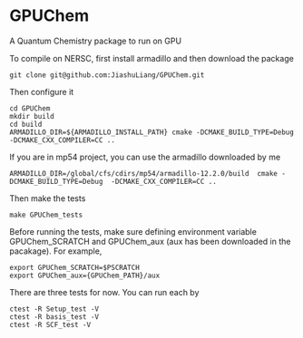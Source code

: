 # GPUChem
A Quantum Chemistry package to run on GPU

To compile on NERSC, first install armadillo and then download the package
```
git clone git@github.com:JiashuLiang/GPUChem.git
```
Then configure it
```
cd GPUChem
mkdir build
cd build
ARMADILLO_DIR=${ARMADILLO_INSTALL_PATH} cmake -DCMAKE_BUILD_TYPE=Debug  -DCMAKE_CXX_COMPILER=CC ..
```

If you are in mp54 project, you can use the armadillo downloaded by me 
```
ARMADILLO_DIR=/global/cfs/cdirs/mp54/armadillo-12.2.0/build  cmake -DCMAKE_BUILD_TYPE=Debug  -DCMAKE_CXX_COMPILER=CC ..
```
Then make the tests
```
make GPUChem_tests
```

Before running the tests, make sure defining environment variable GPUChem_SCRATCH and GPUChem_aux (aux has been downloaded in the pacakage). For example,
```
export GPUChem_SCRATCH=$PSCRATCH
export GPUChem_aux={GPUChem_PATH}/aux
```

There are three tests for now. You can run each by
```
ctest -R Setup_test -V
ctest -R basis_test -V
ctest -R SCF_test -V
```
